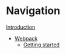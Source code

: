 # Navigation

[Introduction](Home.md)

* [Webpack](README.md)
    * [Getting started](Getting-started.md)

